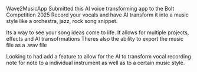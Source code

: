 Wave2MusicApp
Submitted this AI voice transforming app to the Bolt Competition 2025 
Record your vocals and have AI transform it into a music style like a orchestra, jazz, rock song snippet. 

Its a way to see your song ideas come to life. 
It allows for multiple projects, effects and AI transofrmations
Theres also the ability to export the music file as a .wav file 

Looking to had add a feature to allow for the AI to transform vocal recording note for note to a individual instrument as well as to a certain music style. 
